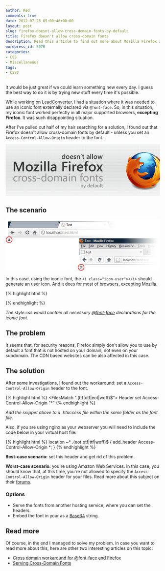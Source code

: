 ```yaml
---
author: Red
comments: true
date: 2012-07-23 05:00:46+00:00
layout: post
slug: firefox-doesnt-allow-cross-domain-fonts-by-default
title: Firefox doesn't allow cross-domain fonts
description: Read this article to find out more about Mozilla Firefox and cross-domain fonts issue and workarounds.
wordpress_id: 5076
categories:
- CSS
- Miscellaneous
tags:
- CSS3
---
```


It would be just great if we could learn something new every day. I guess the best way to do it is by trying new stuff every time it's possible.

While working on [LeadConverter](http://www.lead-converter.com/), I had a situation where it was needed to use an iconic font externally declared via `@font-face`. So, in this situation, my iconic font worked perfectly in all major supported browsers, **excepting Firefox**. It was such disappointing situation.

After I've pulled out half of my hair searching for a solution, I found out that Firefox doesn't allow cross-domain fonts by default - unless you set an `Access-Control-Allow-Origin` header to the font.

![Firefox does not allow cross domain fonts](/dist/uploads/2012/07/firefox-does-not-allow-cross-domain-fonts.png)

<!-- more -->

## The scenario

![Scenario](/dist/uploads/2012/07/firefox-cross-domain-fonts.png)

In this case, using the iconic font, the `<i class="icon-user"></i>` should generate an user icon. And it does for most of browsers, excepting Mozilla.
    
{% highlight html %}
<!doctype html>
<html>
<head>
<title></title>
<link rel="stylesheet" href="http://www.example.com/style.css">
</head>
<body>
  <i class="icon-user"></i>
</body>
</html>
{% endhighlight %}    


_The style.css would contain all necessary [@font-face](http://www.red-team-design.com/css3-font-face-or-how-to-use-a-custom-font-for-your-website) declarations for the iconic font._

## The problem

It seems that, for security reasons, Firefox simply don't allow you to use by default a font that is not hosted on your domain, not even on your subdomain. The CDN based websites can be also affected in this case.

## The solution

After some investigations, I found out the workaround: set a `Access-Control-Allow-Origin` header to the font.


    
{% highlight html %}
<FilesMatch "\.(ttf|otf|eot|woff)$">
  <IfModule mod_headers.c>
    Header set Access-Control-Allow-Origin "*"
  </IfModule>
</FilesMatch>
{% endhighlight %}

_Add the snippet above to a .htaccess file within the same folder as the font file._

Also, if you are using nginx as your webserver you will need to include the code below in your virtual host file:

{% highlight html %}
location ~* \.(eot|otf|ttf|woff)$ {
    add_header Access-Control-Allow-Origin *;
}
{% endhighlight %}


**Best-case scenario:** set this header and get rid of this problem.

**Worst-case scenario:** you're using Amazon Web Services. In this case, you should know that, at this time, you're not allowed to specify the `Access-Control-Allow-Origin` header for your files. Read more about this subject on their [forums](https://forums.aws.amazon.com/message.jspa?messageID=160131).

### Options
	
  * Serve the fonts from another hosting service, where you can set the headers.	
  * Embed the font in your as a [Base64](http://www.red-team-design.com/css3-signup-form) string.

## Read more

Of course, in the end I managed to solve my problem. In case you want to read more about this, here are other two interesting articles on this topic:
	
  * [Cross domain workaround for @font-face and Firefox](http://geoff.evason.name/2010/05/03/cross-domain-workaround-for-font-face-and-firefox/)	
  * [Serving Cross-Domain Fonts](http://www.bryandragon.com/articles/rails-asset-pipeline-cdns-and-serving-cross-domain-fonts)